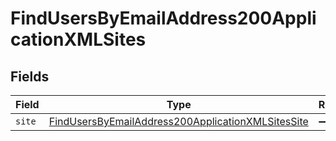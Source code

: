 # FindUsersByEmailAddress200ApplicationXMLSites


## Fields

| Field                                                                                                                             | Type                                                                                                                              | Required                                                                                                                          | Description                                                                                                                       |
| --------------------------------------------------------------------------------------------------------------------------------- | --------------------------------------------------------------------------------------------------------------------------------- | --------------------------------------------------------------------------------------------------------------------------------- | --------------------------------------------------------------------------------------------------------------------------------- |
| `site`                                                                                                                            | [FindUsersByEmailAddress200ApplicationXMLSitesSite](../../models/operations/findusersbyemailaddress200applicationxmlsitessite.md) | :heavy_minus_sign:                                                                                                                | N/A                                                                                                                               |